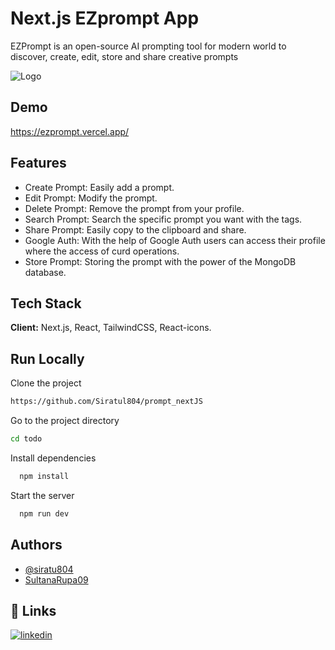 
# Next.js EZprompt App

EZPrompt is an open-source AI prompting tool for modern world to discover, create, edit, store and share creative prompts


![Logo](https://ezprompt.vercel.app/assets/images/meta.PNG)


## Demo
https://ezprompt.vercel.app/


## Features

- Create Prompt: Easily add a prompt.
- Edit Prompt: Modify the prompt.
- Delete Prompt: Remove the prompt from your profile.
- Search Prompt: Search the specific prompt you want with the tags.
- Share Prompt: Easily copy to the clipboard and share.
- Google Auth: With the help of Google Auth users can access their profile where the access of curd operations.
- Store Prompt: Storing the prompt with the power of the MongoDB database.





## Tech Stack

**Client:** Next.js, React, TailwindCSS, React-icons.




## Run Locally

Clone the project

```bash
https://github.com/Siratul804/prompt_nextJS
```

Go to the project directory

```bash
cd todo
```

Install dependencies

```bash
  npm install
```

Start the server

```bash
  npm run dev
```


## Authors

- [@siratu804](https://github.com/Siratul804)
- [SultanaRupa09](https://github.com/AsTeriaa09)


## 🔗 Links

[![linkedin](https://img.shields.io/badge/linkedin-0A66C2?style=for-the-badge&logo=linkedin&logoColor=white)](https://www.linkedin.com/in/siratulislam/)


